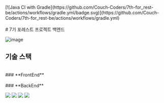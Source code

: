 <br>
[![Java CI with Gradle](https://github.com/Couch-Coders/7th-for_rest-be/actions/workflows/gradle.yml/badge.svg)](https://github.com/Couch-Coders/7th-for_rest-be/actions/workflows/gradle.yml)
<br>
<br>
# 7기 포레스트 프로젝트 백엔드

![image](https://user-images.githubusercontent.com/47379176/166093738-046ae122-080f-4902-b68b-437d743b19c4.png)

## 기술 스택
<br>
### **FrontEnd**
<br>

<br>
### **BackEnd**
<br>
<p>
<img src="https://img.shields.io/badge/Spring Boot -6DB33F?style=flat-square&logo=Spring Boot&logoColor=white"/>
<img src="https://img.shields.io/badge/Data JPA-6DB33F?style=flat-square&logo=&logoColor=white"/>
<img src="https://img.shields.io/badge/Query DSL-0769AD?style=flat-square&logo=&logoColor=white"/>
<img src="https://img.shields.io/badge/Oauth-4285F4?style=flat-square&logo=Google&logoColor=white"/>
</p>




